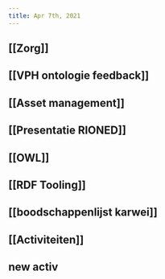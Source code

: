 ```yaml
---
title: Apr 7th, 2021
---
```


## [[Zorg]]
## [[VPH ontologie feedback]]
## [[Asset management]]
## [[Presentatie RIONED]]
## [[OWL]]
## [[RDF Tooling]]
## [[boodschappenlijst karwei]]
## [[Activiteiten]]
## new activ
